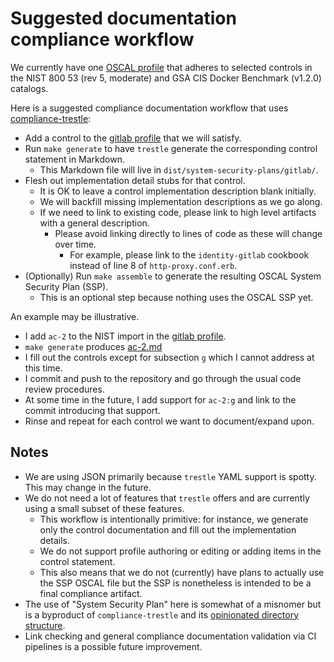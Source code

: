# Suggested documentation compliance workflow

We currently have one [OSCAL profile](./profiles/gitlab/profile.json) that adheres to selected controls in the NIST 800 53 (rev 5, moderate) and GSA CIS Docker Benchmark (v1.2.0) catalogs.

Here is a suggested compliance documentation workflow that uses [compliance-trestle](https://github.com/IBM/compliance-trestle):

- Add a control to the [gitlab profile](./profiles/gitlab/profile.json) that we will satisfy.
- Run `make generate` to have `trestle` generate the corresponding control statement in Markdown.
  - This Markdown file will live in `dist/system-security-plans/gitlab/`.
- Flesh out implementation detail stubs for that control.
  - It is OK to leave a control implementation description blank initially.
  - We will backfill missing implementation descriptions as we go along.
  - If we need to link to existing code, please link to high level artifacts with a general description.
    - Please avoid linking directly to lines of code as these will change over time.
      - For example, please link to the `identity-gitlab` cookbook instead of line 8 of `http-proxy.conf.erb`.
- (Optionally) Run `make assemble` to generate the resulting OSCAL System Security Plan (SSP).
  - This is an optional step because nothing uses the OSCAL SSP yet.

An example may be illustrative.

- I add `ac-2` to the NIST import in the [gitlab profile](./profiles/gitlab/profile.json).
- `make generate` produces [ac-2.md](./dist/system-security-plans/gitlab/ac-2.md)
- I fill out the controls except for subsection `g` which I cannot address at this time.
- I commit and push to the repository and go through the usual code review procedures.
- At some time in the future, I add support for `ac-2:g` and link to the commit introducing that support.
- Rinse and repeat for each control we want to document/expand upon.

## Notes

- We are using JSON primarily because `trestle` YAML support is spotty. This may change in the future.
- We do not need a lot of features that `trestle` offers and are currently using a small subset of these features.
  - This workflow is intentionally primitive: for instance, we generate only the control documentation and fill out the implementation details.
  - We do not support profile authoring or editing or adding items in the control statement.
  - This also means that we do not (currently) have plans to actually use the SSP OSCAL file but the SSP is nonetheless is intended to be a final compliance artifact.
- The use of "System Security Plan" here is somewhat of a misnomer but is a byproduct of `compliance-trestle` and its [opinionated directory structure](https://ibm.github.io/compliance-trestle/cli/#opinionated-directory-structure).
- Link checking and general compliance documentation validation via CI pipelines is a possible future improvement.
